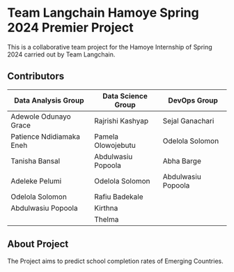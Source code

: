 # Team Langchain Hamoye Spring 2024 Premier Project

This is a collaborative team project for the Hamoye Internship of Spring 2024 carried out by Team Langchain.

## Contributors

|Data Analysis Group|Data Science Group|DevOps Group|
|---------------------|------------------|------------|
|Adewole Odunayo Grace|Rajrishi Kashyap|Sejal Ganachari|
|Patience Ndidiamaka Eneh|Pamela Olowojebutu|Odelola Solomon|
|Tanisha Bansal|Abdulwasiu Popoola|Abha Barge|
|Adeleke Pelumi |Odelola Solomon|Abdulwasiu Popoola|
|⁠Odelola Solomon|Rafiu Badekale|   |
|Abdulwasiu Popoola|Kirthna|    |
|                   |Thelma |   |

## About Project
The Project aims to predict school completion rates of Emerging Countries.
